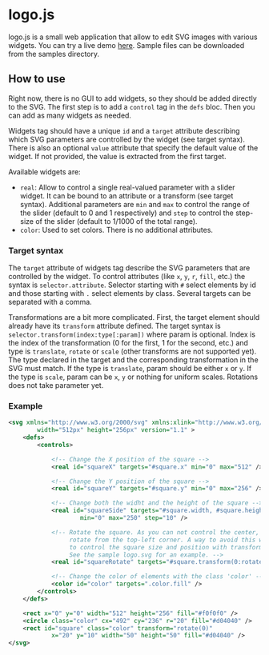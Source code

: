 # logo.js

logo.js is a small web application that allow to edit SVG images with various
widgets. You can try a live demo [here](http://draklaw.github.io/logo.js).
Sample files can be downloaded from the samples directory.


## How to use

Right now, there is no GUI to add widgets, so they should be added directly to
the SVG. The first step is to add a `control` tag in the `defs` bloc. Then you
can add as many widgets as needed.

Widgets tag should have a unique `id` and a `target` attribute describing which
SVG parameters are controlled by the widget (see target syntax). There is also
an optional `value` attribute that specify the default value of the widget. If
not provided, the value is extracted from the first target.

Available widgets are:
* `real`: Allow to control a single real-valued parameter with a slider
  widget. It can be bound to an attribute or a transform (see target syntax).
  Additional parameters are `min` and `max` to control the range of the slider
  (default to 0 and 1 respectively) and `step` to control the step-size of the
  slider (default to 1/1000 of the total range).
* `color`: Used to set colors. There is no additional attributes.

### Target syntax

The `target` attribute of widgets tag describe the SVG parameters that are
controlled by the widget. To control attributes (like `x`, `y`, `r`, `fill`,
etc.) the syntax is `selector.attribute`. Selector starting with `#` select
elements by id and those starting with `.` select elements by class. Several
targets can be separated with a comma.

Transformations are a bit more complicated. First, the target element should
already have its `transform` attribute defined. The target syntax is
`selector.transform(index:type[:param])` where param is optional. Index is the
index of the transformation (0 for the first, 1 for the second, etc.) and type
is `translate`, `rotate` or `scale` (other transforms are not supported yet).
The type declared in the target and the corresponding transformation in the SVG
must match. If the type is `translate`, param should be either `x` or `y`.
If the type is `scale`, param can be `x`, `y` or nothing for uniform scales.
Rotations does not take parameter yet.

### Example

```xml
<svg xmlns="http://www.w3.org/2000/svg" xmlns:xlink="http://www.w3.org/1999/xlink"
		width="512px" height="256px" version="1.1" >
	<defs>
		<controls>

			<!-- Change the X position of the square -->
			<real id="squareX" targets="#square.x" min="0" max="512" />

			<!-- Change the Y position of the square -->
			<real id="squareY" targets="#square.y" min="0" max="256" />

			<!-- Change both the widht and the height of the square -->
			<real id="squareSide" targets="#square.width, #square.height"
					min="0" max="250" step="10" />

			<!-- Rotate the square. As you can not control the center, will
				 rotate from the top-left corner. A way to avoid this would be
				 to control the square size and position with transforms too.
				 See the sample logo.svg for an example. -->
			<real id="squareRotate" targets="#square.transform(0:rotate)" min="-180" max="180" step="5" />

			<!-- Change the color of elements with the class 'color' -->
			<color id="color" targets=".color.fill" />
		</controls>
	</defs>

	<rect x="0" y="0" width="512" height="256" fill="#f0f0f0" />
	<circle class="color" cx="492" cy="236" r="20" fill="#d04040" />
	<rect id="square" class="color" transform="rotate(0)"
			x="20" y="10" width="50" height="50" fill="#d04040" />
</svg>
```
